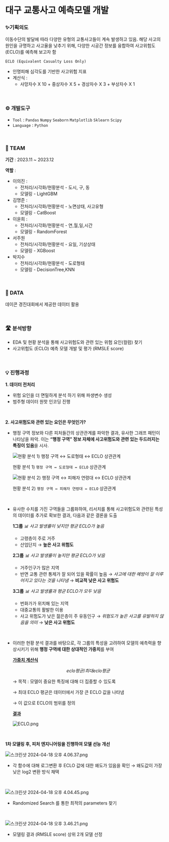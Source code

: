 # 대구 교통사고 예측모델 개발 

### ✨기획의도
이동수단의 발달에 따라 다양한 유형의 교통사고들이 계속 발생하고 있음. 해당 사고의 원인을 규명하고 사고율을 낮추기 위해, 다양한 시공간 정보를 융합하여 사고위험도(ECLO)를 예측해 보고자 함

`ECLO (Equivalent Casualty Loss Only)`

- 인명피해 심각도를 기반한 사고위험 지표
- 계산식 : 
  - 사망자수 X 10 + 중상자수 X 5 + 경상자수 X 3 + 부상자수 X 1

<br>

### ⚙️ 개발도구

- `Tool` : `Pandas` `Numpy` `Seaborn` `Matplotlib` `Sklearn` `Scipy`
- `Language` : `Python`

<br>

### 👥 TEAM
**기간** : 2023.11 ~ 2023.12

**역할** : 
  - 이의진 :
    - 전처리/시각화/현황분석 - 도시, 구, 동
    - 모델링 - LightGBM
  - 김명준 : 
    - 전처리/시각화/현황분석 - 노면상태, 사고유형 
    - 모델링 - CatBoost
  - 이윤희 :
    - 전처리/시각화/현황분석 - 연,월,일,시간
    - 모델링 - RandomForest
  - 서주원
    - 전처리/시각화/현황분석 - 요일, 기상상태
    - 모델링 - XGBoost
  - 박지수
    - 전처리/시각화/현황분석 - 도로형태
    - 모델링 - DecisionTree,KNN

<br>

### 📂 DATA
데이콘 경진대회에서 제공한 데이터 활용

<br>

### 🛣️ 분석방향

- EDA 및 현황 분석을 통해 사고위험도와 관련 있는 위험 요인(컬럼) 찾기
- 사고위험도 (ECLO) 예측 모델 개발 및 평가 (RMSLE score)

<br>

### 💡 진행과정

**1. 데이터 전처리**

- 위험 요인을 더 면밀하게 분석 하기 위해 파생변수 생성
- 범주형 데이터 원핫 인코딩 진행 

<br>

**2. 사고위험도와 관련 있는 요인은 무엇인가?** 

- 행정 구역 정보와 다른 피처들간의 상관관계를 파악한 결과, 유사한 그래프 패턴이 나타남을 파악. 이는 **“행정 구역” 정보 자체에 사고위험도와 관련 있는 두드러지는 특징이 있음**을 시사.
    
    
    ![현황 분석 1) `행정 구역 ↔ 도로형태 ↔ ECLO` 상관관계 ](https://github.com/leeeug-da/Daegu_AccidentSafety/blob/main/DATA/images/%EA%B3%B5%EA%B0%84%EC%A0%95%EB%B3%B4%EC%8B%9C%EA%B0%81%ED%99%94_%EB%8F%84%EB%A1%9C.png)
    
    현황 분석 1) `행정 구역 ↔ 도로형태 ↔ ECLO` 상관관계 
    
    ![현황 분석 2) `행정 구역 ↔ 피해자 연령대 ↔ ECLO` 상관관계](https://github.com/leeeug-da/Daegu_AccidentSafety/blob/main/DATA/images/%EA%B3%B5%EA%B0%84%EC%A0%95%EB%B3%B4%EC%8B%9C%EA%B0%81%ED%99%94.png)
    
    현황 분석 2) `행정 구역 ↔ 피해자 연령대 ↔ ECLO` 상관관계

<br>

- 유사한 수치를 가진 구역들을 그룹화하여, 리서치를 통해 사고위험도와 관련된 특성의 데이터를 추가로 확보한 결과, 다음과 같은 결론을 도출
    
    
    **1그룹**
    *📊 사고 발생률이 낮지만 평균 ECLO가 높음*
    - 고령층이 주로 거주
    - 산업단지
    → **높은 사고 위험도**
    
    **2그룹**
    *📊 사고 발생률이 높지만 평균 ECLO가 낮음*
    - 거주인구가 많은 지역
    - 반면 교통 관련 통제가 잘 되어 있을 확률이 높음
    → *사고에 대한 예방이 잘 이루어지고 있다는 것을 나타냄*
    → **비교적 낮은 사고 위험도**
    
    **3그룹**
    *📊 사고 발생률과 평균 ECLO가 모두 낮음*
    - 번화가가 위치해 있는 지역
    - 대중교통의 활발한 이용
    - 사고 위험도가 낮은 젊은층이 주 유동인구
    → *위험도가 높은 사고를 유발하지 않음을 의미*
    → **낮은 사고 위험도**


 <br>
 
- 이러한 현황 분석 결과를 바탕으로, 각 그룹의 특성을 고려하여 모델의 예측력을 향상시키기 위해 **행정 구역에 대한 상대적인 가중치**를 부여
    
    
    <ins>**가중치 계산식**</ins>
    
    $$
    eclo 평균 / 최대 eclo 평균
    $$
    
    → 목적 : 모델이 중요한 특징에 대해 더 집중할 수 있도록  
    
    → 최대 ECLO 평균은 데이터에서 가장 큰 ECLO 값을 나타냄
    
    → 이 값으로 ECLO의 범위를 정의
    
    <ins>**결과**</ins>
    
    ![ECLO.png](https://github.com/leeeug-da/Daegu_AccidentSafety/blob/main/DATA/images/ECLO.png)
    

<br>

**1차 모델링 후, 피처 엔지니어링을 진행하여 모델 선능 개선** 

![스크린샷 2024-04-18 오후 4.06.37.png](https://github.com/leeeug-da/Daegu_AccidentSafety/blob/main/DATA/images/ECLO_Log.png)

- 각 함수에 대해 로그변환 후 ECLO 값에 대한 왜도가 있음을 확인 → 왜도값이 가장 낮은 log2 변환 방식 채택

<br>

![스크린샷 2024-04-18 오후 4.04.45.png](https://github.com/leeeug-da/Daegu_AccidentSafety/blob/main/DATA/images/feature_engineering.png)

- Randomized Search 를 통한 최적의 parameters 찾기

<br>                                                                               

![스크린샷 2024-04-18 오후 3.46.21.png](https://github.com/leeeug-da/Daegu_AccidentSafety/blob/main/DATA/images/RMSLE_score.png)

- 모델링 결과 (RMSLE score) 상위 2개 모델 선정
